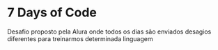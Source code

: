 # 7 Days of Code
 Desafio proposto pela Alura onde todos os dias são enviados desagios diferentes para treinarmos determinada linguagem
